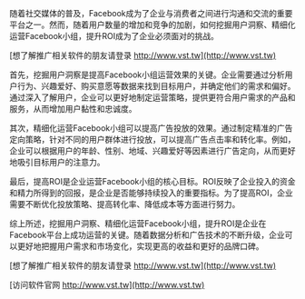 随着社交媒体的普及，Facebook成为了企业与消费者之间进行沟通和交流的重要平台之一。然而，随着用户数量的增加和竞争的加剧，如何挖掘用户洞察、精细化运营Facebook小组，提升ROI成为了企业必须面对的挑战。

[想了解推广相关软件的朋友请登录 http://www.vst.tw](http://www.vst.tw)

首先，挖掘用户洞察是提高Facebook小组运营效果的关键。企业需要通过分析用户行为、兴趣爱好、购买意愿等数据来找到目标用户，并确定他们的需求和偏好。通过深入了解用户，企业可以更好地制定运营策略，提供更符合用户需求的产品和服务，从而增加用户黏性和忠诚度。

其次，精细化运营Facebook小组可以提高广告投放的效果。通过制定精准的广告定向策略，针对不同的用户群体进行投放，可以提高广告点击率和转化率。例如，企业可以根据用户的年龄、性别、地域、兴趣爱好等因素进行广告定向，从而更好地吸引目标用户的注意力。

最后，提高ROI是企业运营Facebook小组的核心目标。ROI反映了企业投入的资金和精力所得到的回报，是企业是否能够持续投入的重要指标。为了提高ROI，企业需要不断优化投放策略、提高转化率、降低成本等方面进行努力。

综上所述，挖掘用户洞察、精细化运营Facebook小组，提升ROI是企业在Facebook平台上成功运营的关键。随着数据分析和广告技术的不断升级，企业可以更好地把握用户需求和市场变化，实现更高的收益和更好的品牌口碑。

[想了解推广相关软件的朋友请登录 http://www.vst.tw](http://www.vst.tw)


[访问软件官网 http://www.vst.tw](http://www.vst.tw)
